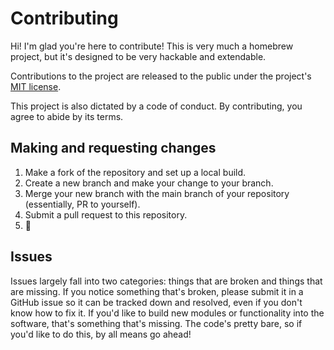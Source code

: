 # Contributing

Hi! I'm glad you're here to contribute! This is very much a homebrew project, but it's designed to be very hackable and extendable.

Contributions to the project are released to the public under the project's [MIT license](https://github.com/kim3-sudo/status-page/blob/main/LICENSE).

This project is also dictated by a code of conduct. By contributing, you agree to abide by its terms.

## Making and requesting changes

1. Make a fork of the repository and set up a local build.
2. Create a new branch and make your change to your branch.
3. Merge your new branch with the main branch of your repository (essentially, PR to yourself).
4. Submit a pull request to this repository.
5. :tada:

## Issues

Issues largely fall into two categories: things that are broken and things that are missing. If you notice something that's broken, please submit it in a GitHub issue so it can be tracked down and resolved, even if you don't know how to fix it. If you'd like to build new modules or functionality into the software, that's something that's missing. The code's pretty bare, so if you'd like to do this, by all means go ahead!

